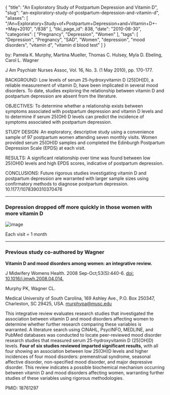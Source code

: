 {
    "title": "An Exploratory Study of Postpartum Depression and Vitamin D",
    "slug": "an-exploratory-study-of-postpartum-depression-and-vitamin-d",
    "aliases": [
        "/An+Exploratory+Study+of+Postpartum+Depression+and+Vitamin+D+-+May+2010",
        "/838"
    ],
    "tiki_page_id": 838,
    "date": "2010-08-30",
    "categories": [
        "Pregnancy",
        "Depression",
        "Women"
    ],
    "tags": [
        "Depression",
        "Pregnancy",
        "SAD",
        "Women",
        "depression",
        "mood disorders",
        "vitamin d",
        "vitamin d blood test"
    ]
}


by: Pamela K. Murphy, Martina Mueller, Thomas C. Hulsey, Myla D. Ebeling, Carol L. Wagner

J Am Psychiatr Nurses Assoc, Vol. 16, No. 3. (1 May 2010), pp. 170-177.

BACKGROUND: Low levels of serum 25-hydroxyvitamin D (25<span>[OH]</span>D), a reliable measurement of vitamin D, have been implicated in several mood disorders. To date, studies exploring the relationship between vitamin D and postpartum depression are absent from the literature. 

OBJECTIVES: To determine whether a relationship exists between symptoms associated with postpartum depression and vitamin D levels and to determine if serum 25(OH) D levels can predict the incidence of symptoms associated with postpartum depression. 

STUDY DESIGN: An exploratory, descriptive study using a convenience sample of 97 postpartum women attending seven monthly visits. Women provided serum 25(OH)D samples and completed the Edinburgh Postpartum Depression Scale (EPDS) at each visit. 

RESULTS: A significant relationship over time was found between low 25(OH)D levels and high EPDS scores, indicative of postpartum depression. 

CONCLUSIONS: Future rigorous studies investigating vitamin D and postpartum depression are warranted with larger sample sizes using confirmatory methods to diagnose postpartum depression. 10.1177/1078390310370476

---

### Depression dropped off more quickly in those women with more vitamin D

<img src="https://d378j1rmrlek7x.cloudfront.net/attachments/jpeg/depression-vs-time-after-birth.jpg" alt="image">

Each visit = 1 month

---

### Previous study co-authored by Wagner

 **Vitamin D and mood disorders among women: an integrative review.** 

J Midwifery Womens Health. 2008 Sep-Oct;53(5):440-6. [doi: 10.1016/j.jmwh.2008.04.014.](https://doi.org/10.1016/j.jmwh.2008.04.014.)

Murphy PK, Wagner CL.

Medical University of South Carolina, 169 Ashley Ave., P.O. Box 250347, Charleston, SC 29425, USA. murphypa@musc.edu

This integrative review evaluates research studies that investigated the association between vitamin D and mood disorders affecting women to determine whether further research comparing these variables is warranted. A literature search using CINAHL, PsycINFO, MEDLINE, and PubMed databases was conducted to locate peer-reviewed mood disorder research studies that measured serum 25-hydroxyvitamin D (25<span>[OH]</span>D) levels.  **Four of six studies reviewed imparted significant results,**  with all four showing an association between low 25(OH)D levels and higher incidences of four mood disorders: premenstrual syndrome, seasonal affective disorder, non-specified mood disorder, and major depressive disorder. This review indicates a possible biochemical mechanism occurring between vitamin D and mood disorders affecting women, warranting further studies of these variables using rigorous methodologies.

PMID:    18761297